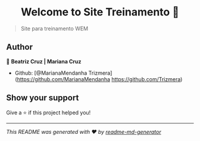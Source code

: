 <h1 align="center">Welcome to Site Treinamento 👋</h1>
<p>
</p>

> Site para treinamento WEM

## Author

👤 **Beatriz Cruz | Mariana Cruz**

* Github: [@MarianaMendanha Trizmera](https://github.com/MarianaMendanha https://github.com/Trizmera)

## Show your support

Give a ⭐️ if this project helped you!

***
_This README was generated with ❤️ by [readme-md-generator](https://github.com/kefranabg/readme-md-generator)_
